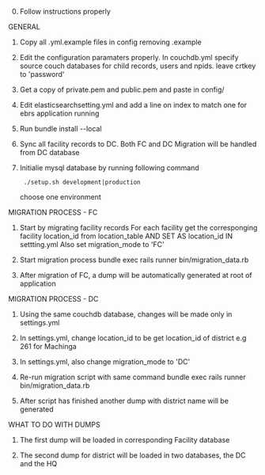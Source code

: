 0. Follow instructions properly

GENERAL
1. Copy all .yml.example files in config removing .example 

2. Edit the configuration paramaters properly. 
	 In couchdb.yml specify source couch databases for child records, users and npids. leave crtkey to 'password'

3. Get a copy of private.pem and public.pem and paste in config/ 

4. Edit elasticsearchsetting.yml and add a line on index to match one for ebrs application running

5. Run 
		bundle install --local 

6. Sync all facility records to DC. Both FC and DC Migration will be handled from DC database

7. Initialie mysql database by running following command
 		
		./setup.sh development|production
	
	  choose one environment


MIGRATION PROCESS - FC
1. Start by migrating facility records
		For each facility get the corresponging facility location_id from location_table AND SET AS location_id IN settting.yml
		Also set migration_mode to 'FC'

2. Start migration process 
			bundle exec rails runner bin/migration_data.rb

3. After migration of FC, a dump will be automatically generated at root of application


MIGRATION PROCESS - DC

1. Using the same couchdb database, changes will be made only in settings.yml
	  	
2. In settings.yml, change location_id to be get location_id of district e.g 261 for Machinga
	
3. In settings.yml, also change migration_mode to 'DC'

4. Re-run migration script with same command
		bundle exec rails runner bin/migration_data.rb

5. After script has finished another dump with district name will be generated

WHAT TO DO WITH DUMPS

1. The first dump will be loaded in corresponding Facility database

2. The second dump for district will be loaded in two databases, the DC and the HQ
	




